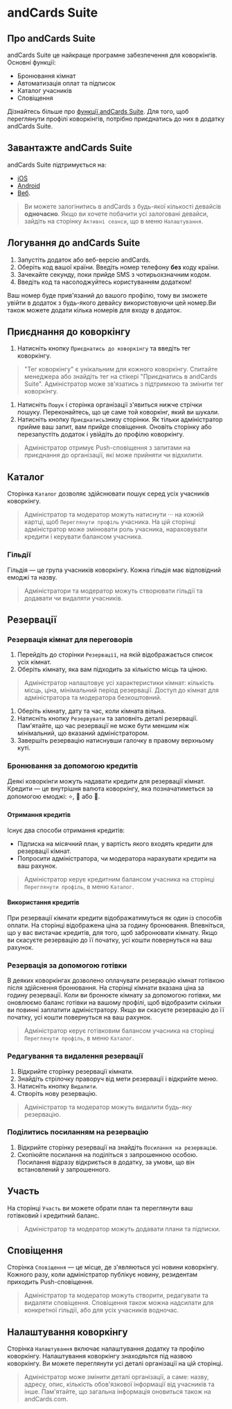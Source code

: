 # andCards Suite

## Про andCards Suite

andCards Suite це найкраще програмне забезпечення для коворкінгів. Основні функції:

* Бронювання кімнат
* Автоматизація оплат та підписок
* Каталог учасників
* Сповіщення

Дізнайтесь більше про [функції andCards Suite](https://andcards.com/uk/features). Для того, щоб переглянути профілі коворкінгів, потрібно приєднатись до них в додатку andCards Suite.

## Завантажте andCards Suite

andCards Suite підтримується на:

* [iOS](https://itunes.apple.com/us/app/cards-contacts/id1291226540?ls=1&mt=8)
* [Android](https://play.google.com/store/apps/details?id=com.cardscorp.contacts)
* [Веб](https://andcards.com/suite).

> Ви можете залогінитись в andCards з будь-якої кількості девайсів **одночасно**. Якщо ви хочете побачити усі залоговані девайси, зайдіть на сторінку `Активні сеанси`, що в меню  `Налаштування`.

## Логування до andCards Suite

1. Запустіть додаток або веб-версію andCards.
2. Оберіть код вашої країни. Введіть номер телефону **без** коду країни.
3. Зачекайте секунду, поки прийде SMS з чотирьохзначним кодом.
4. Введіть код та насолоджуйтесь користуванням додатком!

Ваш номер буде прив'язаний до вашого профілю, тому ви зможете увійти в додаток з будь-якого девайсу використовуючи цей номер.Ви також можете додати кілька номерів для входу в додаток. 

## Приєднання до коворкінгу

1. Натисніть кнопку `Приєднатись до коворкінгу` та введіть тег коворкінгу. 

> "Тег коворкінгу" є унікальним для кожного коворкінгу. Спитайте менеджера або знайдіть тег на стікері "Приєднатись в andCards Suite". Адміністратор може зв'язатись з підтримкою та змінити тег коворкінгу.

1. Натисніть `Пошук` і сторінка організації з'явиться нижче стрічки пошуку. Переконайтесь, що це саме той коворкінг, який ви шукали.
2. Натисніть кнопку `Приєднатись`знизу сторінки. Як тільки адміністратор прийме ваш запит, вам прийде сповіщення. Оновіть сторінку або перезапустіть додаток і увійдіть до профілю коворкінгу.

> Адміністратор отримує Push-сповіщення з запитами на приєднання до організації, які може прийняти чи відхилити.

## Каталог

Сторінка `Каталог` дозволяє здійснювати пошук серед усіх учасників коворкінгу.

> Адміністратор та модератор можуть натиснути ··· на кожній картці, щоб  `Переглянути профіль` учасника. На цій сторінці адміністратор може змінювати роль учасника, нараховувати кредити і керувати балансом учасника.

### Гільдії

Гільдія — це група учасників коворкінгу. Кожна гільдія має відповідний емоджі та назву.

> Адміністратори та модератор можуть створювати гільдії та додавати чи видаляти учасників.

## Резервації

### Резервація кімнат для переговорів

1. Перейдіть до сторінки `Резервації`, на якій відображається список усіх кімнат. 
2. Оберіть кімнату, яка вам підходить за кількістю місць та ціною.

> Адміністратор налаштовує усі характеристики кімнат: кількість місць, ціна, мінімальний період резервації. Доступ до кімнат для адміністратора та модератора безкоштовний.

1. Оберіть кімнату, дату та час, коли кімната вільна. 
2. Натисніть кнопку `Резервувати` та заповніть деталі резервації. Пам'ятайте, що час резервації не може бути меншим ніж мінімальний, що вказаний адміністратором.
3. Завершіть резервацію натиснувши галочку в правому верхньому куті.

### Бронювання за допомогою кредитів

Деякі коворкінги можуть надавати кредити для резервації кімнат. Кредити — це внутрішня валюта коворкінгу, яка позначатиметься за допомогою емоджі: ⭐️, 💎 або 🍑.

#### Отримання кредитів

Існує два способи отримання кредитів:

* Підписка на місячний план, у вартість якого входять кредити для резервації кімнат.
* Попросити адміністратора, чи модератора нарахувати кредити на ваш рахунок.

> Адміністратор керує кредитним балансом учасника на сторінці `Переглянути профіль`, в меню `Каталог`.

#### Використання кредитів

При резервації кімнати кредити відображатимуться як один із способів оплати. На сторінці відображена ціна за годину бронювання. Впевніться, що у вас вистачає кредитів, для того, щоб забронювати кімнату. Якщо ви скасуєте резервацію до її початку, усі кошти повернуться на ваш рахунок.

### Резервація за допомогою готівки

В деяких коворкінгах дозволено оплачувати резервацію кімнат готівкою після здійснення бронювання. На сторінці кімнати вказана ціна за годину резервації. Коли ви бронюєте кімнату за допомогою готівки, ми оновлюємо баланс готівки на вашому профілі, щоб відобразити скільки ви повинні заплатити адміністратору. Якщо ви скасуєте резервацію до її початку, усі кошти повернуться на ваш рахунок.

> Адміністратор керує готівковим балансом учасника на сторінці `Переглянути профіль`, в меню `Каталог`.

### Редагування та видалення резервації

1. Відкрийте сторінку резервації кімнати.
2. Знайдіть стрілочку праворуч від мети резервації і відкрийте меню.
3. Натисніть кнопку `Видалити`.
4. Створіть нову резервацію.

> Адміністратор та модератор можуть видалити будь-яку резервацію.

### Поділитись посиланням на резервацію

1. Відкрийте сторінку резервації на знайдіть `Посилання на резервацію`.
2. Скопіюйте посилання на поділіться з запрошенною особою. Посилання відразу відкриється в додатку, за умови, що він встановлений у запрошенного.

## Участь

На сторінці `Участь` ви можете обрати план та переглянути ваш готівковий і кредитний баланс.

> Адміністратор та модератор можуть додавати плани та підписки.

## Сповіщення

Сторінка `Сповіщення` — це місце, де з'являються усі новини коворкінгу. Кожного разу, коли адміністратор публікує новину, резидентам приходить Push-сповіщення.

> Адміністратор та модератор можуть створити, редагувати та видаляти сповіщення. Сповіщення також можна надсилати для конкретної гільдії, або для усіх учасників водночас.

## Налаштування коворкінгу

Сторінка `Налаштування` включає налаштування додатку та профілю коворкінгу. Налаштування коворкінгу знаходяьтся під назвою коворкінгу. Ви можете переглянути усі деталі організації на цій сторінці.

> Адміністратор може змінити деталі організації, а саме: назву, адресу, опис, кількість обов'язкової інформації від учасників та інше. Пам'ятайте, що загальна інформація оновиться також на andCards.com.

